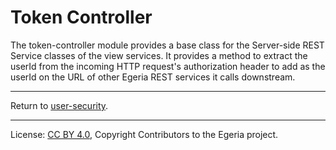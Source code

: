 <!-- SPDX-License-Identifier: CC-BY-4.0 -->
<!-- Copyright Contributors to the Egeria project. -->

# Token Controller

The token-controller module provides a base class for the Server-side REST Service classes of
the view services.  It provides a method to extract the userId from the incoming HTTP request's
authorization header to add as the userId on the URL of other Egeria REST services it calls downstream.


----
Return to [user-security](..).


----
License: [CC BY 4.0](https://creativecommons.org/licenses/by/4.0/),
Copyright Contributors to the Egeria project.
